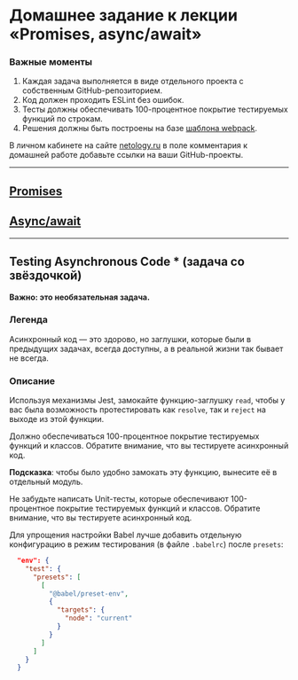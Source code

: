 # Домашнее задание к лекции «Promises, async/await»

### **Важные моменты** 

1. Каждая задача выполняется в виде отдельного проекта с собственным GitHub-репозиторием.
2. Код должен проходить ESLint без ошибок.
3. Тесты должны обеспечивать 100-процентное покрытие тестируемых функций по строкам.
4. Решения должны быть построены на базе [шаблона webpack](/ci-template).

В личном кабинете на сайте [netology.ru](http://netology.ru/) в поле комментария к домашней работе добавьте ссылки на ваши GitHub-проекты.

---
## [Promises]()
## [Async/await]()

---

## Testing Asynchronous Code * (задача со звёздочкой)

**Важно: это необязательная задача.**

### Легенда

Асинхронный код — это здорово, но заглушки, которые были в предыдущих задачах, всегда доступны, а в реальной жизни так бывает не всегда.

### Описание

Используя механизмы Jest, замокайте функцию-заглушку `read`, чтобы у вас была возможность протестировать как `resolve`, так и `reject` на выходе из этой функции.

Должно обеспечиваться 100-процентное покрытие тестируемых функций и классов. Обратите внимание, что вы тестируете асинхронный код.

**Подсказка**: чтобы было удобно замокать эту функцию, вынесите её в отдельный модуль.

Не забудьте написать Unit-тесты, которые обеспечивают 100-процентное покрытие тестируемых функций и классов. Обратите внимание, что вы тестируете асинхронный код.

Для упрощения настройки Babel лучше добавить отдельную конфигурацию в режим тестирования (в файле `.babelrc`) после `presets`:

```json
  "env": {
    "test": {
      "presets": [
        [
          "@babel/preset-env",
          {
            "targets": {
              "node": "current"
            }
          }
        ]
      ]
    }
  }
```
